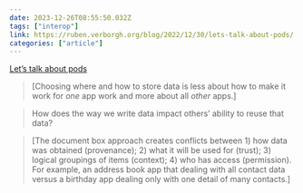 ```yaml
---
date: 2023-12-26T08:55:50.032Z
tags: ["interop"]
link: https://ruben.verborgh.org/blog/2022/12/30/lets-talk-about-pods/
categories: ["article"]
---
```

[Let’s talk about pods](https://ruben.verborgh.org/blog/2022/12/30/lets-talk-about-pods/)

> [Choosing where and how to store data is less about how to make it work for *one* app work and more about all *other* apps.]

> How does the way we write data impact others’ ability to reuse that data?

> [The document box approach creates conflicts between 1) how data was obtained (provenance); 2) what it will be used for (trust); 3) logical groupings of items (context); 4) who has access (permission). For example, an address book app that dealing with all contact data versus a birthday app dealing only with one detail of many contacts.]
